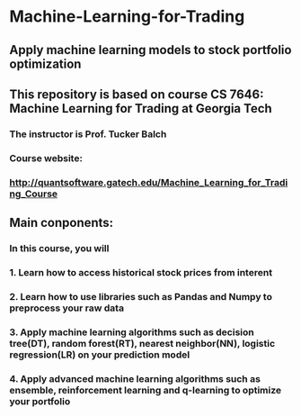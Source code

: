 # Machine-Learning-for-Trading
## Apply machine learning models to stock portfolio optimization

## This repository is based on course CS 7646: Machine Learning for Trading at Georgia Tech
### The instructor is Prof. Tucker Balch
### Course website:
### http://quantsoftware.gatech.edu/Machine_Learning_for_Trading_Course

## Main conponents:
### In this course, you will 
### 1. Learn how to access historical stock prices from interent
### 2. Learn how to use libraries such as Pandas and Numpy to preprocess your raw data
### 3. Apply machine learning algorithms such as decision tree(DT), random forest(RT), nearest neighbor(NN), logistic regression(LR) on your prediction model
### 4. Apply advanced machine learning algorithms such as ensemble, reinforcement learning and q-learning to optimize your portfolio